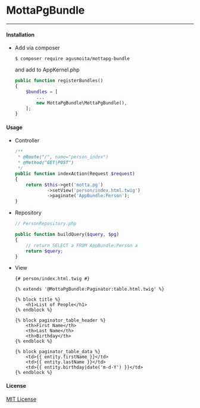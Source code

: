 # MottaPgBundle
---
#### Installation
- Add via composer
    ```console
    $ composer require agusmoita/mottapg-bundle
    ```
    and add to AppKernel.php
    
    ```php
    public function registerBundles()
    {
        $bundles = [
            ...
            new MottaPgBundle\MottaPgBundle(),
        ];
    }
    ```

#### Usage
- Controller
    ```php
    /**
     * @Route("/", name="person_index")
     * @Method("GET|POST")
     */
    public function indexAction(Request $request)
    {
        return $this->get('motta.pg')
                ->setView('person/index.html.twig')
                ->paginate('AppBundle:Person');
    }
    ```
    
- Repository
    ```php
    // PersonRepository.php
    
    public function buildQuery($query, $pg)
    {
        // return SELECT a FROM AppBundle:Person a
        return $query;
    }
    ```

- View
    ```twig
    {# person/index.html.twig #}
    
    {% extends '@MottaPgBundle:Paginator:table.html.twig' %}
    
    {% block title %}
        <h1>List of People</h1>
    {% endblock %}
    
    {% block paginator_table_header %}
        <th>First Name</th>
        <th>Last Name</th>
        <th>Birthday</th>
    {% endblock %}
    
    {% block paginator_table_data %}
        <td>{{ entity.firstName }}</td>
        <td>{{ entity.lastName }}</td>
        <td>{{ entity.birthday|date('m-d-Y') }}</td>
    {% endblock %}
    ```
    
#### License
[MIT License](LICENSE)

